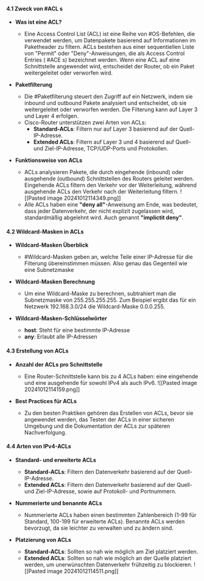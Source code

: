 #### 4.1 Zweck von #ACL s

- **Was ist eine ACL?**
  - Eine Access Control List (ACL) ist eine Reihe von #OS-Befehlen, die verwendet werden, um Datenpakete basierend auf Informationen im Paketheader zu filtern. ACLs bestehen aus einer sequentiellen Liste von "Permit" oder "Deny"-Anweisungen, die als Access Control Entries ( #ACE s) bezeichnet werden. Wenn eine ACL auf eine Schnittstelle angewendet wird, entscheidet der Router, ob ein Paket weitergeleitet oder verworfen wird.

- **Paketfilterung**
  - Die #Paketfilterung steuert den Zugriff auf ein Netzwerk, indem sie inbound und outbound Pakete analysiert und entscheidet, ob sie weitergeleitet oder verworfen werden. Die Filterung kann auf Layer 3 und Layer 4 erfolgen.
  - Cisco-Router unterstützen zwei Arten von ACLs:
    - **Standard-ACLs**: Filtern nur auf Layer 3 basierend auf der Quell-IP-Adresse.
    - **Extended ACLs**: Filtern auf Layer 3 und 4 basierend auf Quell- und Ziel-IP-Adresse, TCP/UDP-Ports und Protokollen.

- **Funktionsweise von ACLs**
  - ACLs analysieren Pakete, die durch eingehende (inbound) oder ausgehende (outbound) Schnittstellen des Routers geleitet werden. Eingehende ACLs filtern den Verkehr vor der Weiterleitung, während ausgehende ACLs den Verkehr nach der Weiterleitung filtern.
	![[Pasted image 20241012114349.png]]
  - Alle ACLs haben eine **"deny all"**-Anweisung am Ende, was bedeutet, dass jeder Datenverkehr, der nicht explizit zugelassen wird, standardmäßig abgelehnt wird. Auch genannt **"implictit deny"**.


#### 4.2 Wildcard-Masken in ACLs

- **Wildcard-Masken Überblick**
  - #Wildcard-Masken geben an, welche Teile einer IP-Adresse für die Filterung übereinstimmen müssen. Also genau das Gegenteil wie eine Subnetzmaske

- **Wildcard-Masken Berechnung**
  - Um eine Wildcard-Maske zu berechnen, subtrahiert man die Subnetzmaske von 255.255.255.255. Zum Beispiel ergibt das für ein Netzwerk 192.168.3.0/24 die Wildcard-Maske 0.0.0.255.

- **Wildcard-Masken-Schlüsselwörter**
  - **host**: Steht für eine bestimmte IP-Adresse
  - **any**: Erlaubt alle IP-Adressen

#### 4.3 Erstellung von ACLs

- **Anzahl der ACLs pro Schnittstelle**
  - Eine Router-Schnittstelle kann bis zu 4 ACLs haben: eine eingehende und eine ausgehende für sowohl IPv4 als auch IPv6.
![[Pasted image 20241012114159.png]]

- **Best Practices für ACLs**
  - Zu den besten Praktiken gehören das Erstellen von ACLs, bevor sie angewendet werden, das Testen der ACLs in einer sicheren Umgebung und die Dokumentation der ACLs zur späteren Nachverfolgung.

#### 4.4 Arten von IPv4-ACLs

- **Standard- und erweiterte ACLs**
  - **Standard-ACLs**: Filtern den Datenverkehr basierend auf der Quell-IP-Adresse.
  - **Extended ACLs**: Filtern den Datenverkehr basierend auf der Quell- und Ziel-IP-Adresse, sowie auf Protokoll- und Portnummern.

- **Nummerierte und benannte ACLs**
  - Nummerierte ACLs haben einen bestimmten Zahlenbereich (1-99 für Standard, 100-199 für erweiterte ACLs). Benannte ACLs werden bevorzugt, da sie leichter zu verwalten und zu ändern sind.

- **Platzierung von ACLs**
  - **Standard-ACLs**: Sollten so nah wie möglich am Ziel platziert werden.
  - **Extended ACLs**: Sollten so nah wie möglich an der Quelle platziert werden, um unerwünschten Datenverkehr frühzeitig zu blockieren.
![[Pasted image 20241012114511.png]]

